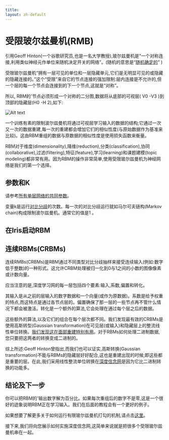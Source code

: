 ```yaml
---
title: 
layout: zh-default
---
```


# 受限玻尔兹曼机(RMB)

引用Geoff Hinton(一个谷歌研究员,也是一名大学教授),玻尔兹曼机是“一个对称连接,利用类似神经元作单位来随机决定开关的网络”。(随机的意思是“[随机确定的](http://deeplearning4j.org/glossary.html#stochasticgradientdescent)” )

受限玻尔兹曼机“拥有一层可见的单位和一层隐藏单元,它们是无明显可见的或隐藏的隐藏连接的。”这个“受限”来自它的节点连接的强加限制:层内连接是不允许的,但一个层的每一个节点会连接到的下一个节点,这就是“对称”。

所以, RBM的'节点必须形成一个对称的二分图,数据将从底部的可视层( V0 -V3 )到顶部的隐藏层(H0 -H 2),如下:

![Alt text](../img/bipartite_graph.png)

一个训练有素的限制波尔兹曼机将通过可视层学习输入的数据的结构;它通过一次又一次的数据重建,每一次的重建都会增加它们的相似性度(与原始数据作为基准来比较)。这由RBM重组的数据与原数据的相似性度是使用损失函数来衡量。

RBM对于维度(dimensionality),降维(reduction),分类(classification),协同(collaborative),过滤(filtering),特征(feature),学习(learning)和课题建模(topic modeling)都非常有用。因为RBM的操作非常简单,使用受限玻尔兹曼机为神经网络是我们的第一个选择。

## 参数和K

请参考[所有单层网络的共同参数](http://deeplearning4j.org/singlelayernetwork.html)。

变量k是运行[对比分歧](http://deeplearning4j.org/glossary.html#contrastivedivergence)的次数。每一次的对比分歧运行就如马尔可夫链构(Markov chain)构成限制波尔兹曼机。通常它的值是1 。

## 在Iris启动RBM

 <script src="http://gist-it.appspot.com/https://github.com/SkymindIO/deeplearning4j/blob/4530b123f40645a2c34e650cbfcd6b5139638c9a/deeplearning4j-core/src/test/java/org/deeplearning4j/models/featuredetectors/rbm/RBMTests.java?slice=58:74"></script>
 
 ## 连续RBMs(CRBMs)
 
 连续RMBs(CRBMs)是RBM通过不同类型对比分歧抽样来接受连续输入(例如:数字低于整数)的一种形式。这允许CRBM处理被归一化到0与1之间的小数的图像像素或计数向量。
 
应当注意的是,深度学习网的每一层包括四个要素:输入,系数,偏置和转化。

其输入是从之前的层输入的数字数据和一个向量(或作为原数据)。系数是给予权重的特点,而这特点是通过各节点层的。偏置确保了那一层的一些节点再不管什么情况下都会被激活。转化是一个额外的算法,它会处理在通过每个层之后的数据。

这些额外的算法,以及它们的组合在每个层次都不同。我们发现最有效的CRBMs是使用高斯转型(Gaussian transformation)在可见层(或输入)和隐藏层上的整流线性单位转换。[我们发现这在面部重建特别有用](http://deeplearning4j.org/facial-reconstruction-tutorial.html)。对于RBMs如何处理二进制数据,您只要把这两者的转换变成二进制的。

综上所述:Geoff Hinton曾指出,而我们也可以证实,高斯转换(Gaussian transformation)不能与RBMs的隐藏层好好配合,这也是重建出现的时候;即这些都是重要的层。在此,我们采用线性整流单位转换在[深度信念网](http://deeplearning4j.org/deepbeliefnetwork.html)是因为它比二进制转换的功能多。

## 结论及下一步

你可以把RBM的'输出数字解为百分比。如果每次重组后的数字不是零,这是一个很好的迹象说明RBM正在学习输入。我们在后面的教程会有一个更好的例子。

如果想要了解更多关于如何运行有限玻尔兹曼机打勾的机制,请点击[这里](http://deeplearning4j.org/understandingRBMs.html)。

接下来,我们将向您展示如何实施深度信念网,这简单来说就是把很多个受限玻尔兹曼机串在一起。
